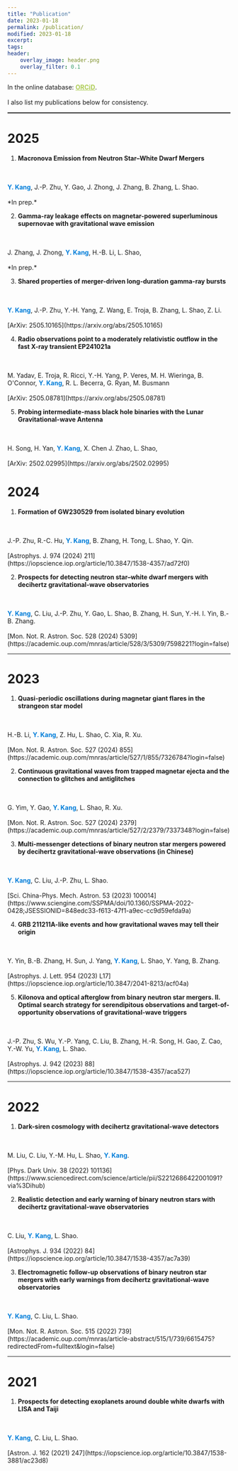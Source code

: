 ```yaml
---
title: "Publication"
date: 2023-01-18
permalink: /publication/
modified: 2023-01-18
excerpt:
tags:
header:
    overlay_image: header.png
    overlay_filter: 0.1 
---
```


<p>
In the online database:
<span class="archive__item-title">
<a href="https://orcid.org/0000-0001-7402-4927" style="color: #ADCC54;"><b>ORCiD</b></a>.
</span>
<br>
<br>
I also list my publications below for consistency.
</p>
<hr style="border:1px solid gray">

# 2025

1. **Macronova Emission from Neutron Star–White Dwarf Mergers** 
  <br>
  <br>
  <a style="color: #007DD9;"><b>Y. Kang</b></a>,
  J.-P. Zhu, 
  Y. Gao,
  J. Zhong,
  J. Zhang,
  B. Zhang,
  L. Shao.
  <br>
  <br>
  *In prep.*

2. **Gamma-ray leakage effects on magnetar-powered superluminous supernovae with gravitational wave emission** 
  <br>
  <br>
  J. Zhang,
  J. Zhong,
  <a style="color: #007DD9;"><b>Y. Kang</b></a>,
  H.-B. Li,
  L. Shao,
  <br>
  <br>
  *In prep.*

3. **Shared properties of merger-driven long-duration gamma-ray bursts** 
  <br>
  <br>
  <a style="color: #007DD9;"><b>Y. Kang</b></a>,
  J.-P. Zhu, 
  Y.-H. Yang,
  Z. Wang,
  E. Troja,
  B. Zhang,
  L. Shao,
  Z. Li.
  <br>
  <br>
  [ArXiv: 2505.10165](https://arxiv.org/abs/2505.10165)

4. **Radio observations point to a moderately relativistic outflow in the fast X-ray transient EP241021a** 
  <br>
  <br>
  M. Yadav,
  E. Troja,
  R. Ricci,
  Y.-H. Yang,
  P. Veres,
  M. H. Wieringa,
  B. O'Connor, 
  <a style="color: #007DD9;"><b>Y. Kang</b></a>,
  R. L. Becerra,
  G. Ryan,
  M. Busmann
  <br>
  <br>
  [ArXiv: 2505.08781](https://arxiv.org/abs/2505.08781)

5. **Probing intermediate-mass black hole binaries with the Lunar Gravitational-wave Antenna** 
  <br>
  <br>
  H. Song,
  H. Yan,
  <a style="color: #007DD9;"><b>Y. Kang</b></a>,
  X. Chen 
  J. Zhao,
  L. Shao,
  <br>
  <br>
  [ArXiv: 2502.02995](https://arxiv.org/abs/2502.02995)

# 2024

1. **Formation of GW230529 from isolated binary evolution** 
  <br>
  <br>
  J.-P. Zhu,
  R.-C. Hu,
  <a style="color: #007DD9;"><b>Y. Kang</b></a>,
  B. Zhang,
  H. Tong,
  L. Shao,
  Y. Qin.
  <br>
  <br>
  [Astrophys. J. 974 (2024) 211](https://iopscience.iop.org/article/10.3847/1538-4357/ad72f0)

2. **Prospects for detecting neutron star–white dwarf mergers with decihertz gravitational-wave observatories** 
  <br>
  <br>
  <a style="color: #007DD9;"><b>Y. Kang</b></a>,
  C. Liu, 
  J.-P. Zhu, 
  Y. Gao,
  L. Shao,
  B. Zhang,
  H. Sun,
  Y.-H. I. Yin,
  B.-B. Zhang.
  <br>
  <br>
  [Mon. Not. R. Astron. Soc. 528 (2024) 5309](https://academic.oup.com/mnras/article/528/3/5309/7598221?login=false)

---

# 2023
   
1. **Quasi-periodic oscillations during magnetar giant flares in the strangeon star model** 
  <br>
  <br>
   H.-B. Li, 
  <a style="color: #007DD9;"><b>Y. Kang</b></a>,
   Z. Hu,
   L. Shao,
   C. Xia,
   R. Xu.
  <br>
  <br>
  [Mon. Not. R. Astron. Soc. 527 (2024) 855](https://academic.oup.com/mnras/article/527/1/855/7326784?login=false)
   
2. **Continuous gravitational waves from trapped magnetar ejecta and the connection to glitches and antiglitches** 
  <br>
  <br>
  G. Yim,
  Y. Gao,
  <a style="color: #007DD9;"><b>Y. Kang</b></a>, 
  L. Shao,
  R. Xu.
  <br>
  <br>
  [Mon. Not. R. Astron. Soc. 527 (2024) 2379](https://academic.oup.com/mnras/article/527/2/2379/7337348?login=false)
  

3. **Multi-messenger detections of binary neutron star mergers powered by decihertz gravitational-wave observations (in Chinese)** 
  <br>
  <br>
  <a style="color: #007DD9;"><b>Y. Kang</b></a>,
  C. Liu, 
  J.-P. Zhu, 
  L. Shao.
  <br>
  <br>
  [Sci. China-Phys. Mech. Astron. 53 (2023) 100014](https://www.sciengine.com/SSPMA/doi/10.1360/SSPMA-2022-0428;JSESSIONID=848edc33-f613-47f1-a9ec-cc9d59efda9a)

4. **GRB 211211A-like events and how gravitational waves may tell their origin** 
  <br>
  <br>
  Y. Yin,
  B.-B. Zhang,
  H. Sun,
  J. Yang,
  <a style="color: #007DD9;"><b>Y. Kang</b></a>,
  L. Shao,
  Y. Yang,
  B. Zhang.
  <br>
  <br>
  [Astrophys. J. Lett. 954 (2023) L17](https://iopscience.iop.org/article/10.3847/2041-8213/acf04a)
  
5. **Kilonova and optical afterglow from binary neutron star mergers. II. Optimal search strategy for serendipitous observations and target-of-opportunity observations of gravitational-wave triggers** 
  <br>
  <br>
  J.-P. Zhu, 
  S. Wu, 
  Y.-P. Yang, 
  C. Liu, 
  B. Zhang, 
  H.-R. Song, 
  H. Gao, 
  Z. Cao, 
  Y.-W. Yu, 
  <a style="color: #007DD9;"><b>Y. Kang</b></a>, 
  L. Shao.
  <br>
  <br>
  [Astrophys. J. 942 (2023) 88](https://iopscience.iop.org/article/10.3847/1538-4357/aca527)

---

# 2022

1.  **Dark-siren cosmology with decihertz gravitational-wave detectors** 
  <br>
  <br>
  M. Liu, 
  C. Liu, 
  Y.-M. Hu, 
  L. Shao, 
  <a style="color: #007DD9;"><b>Y. Kang</b></a>.
  <br>
  <br>
  [Phys. Dark Univ. 38 (2022) 101136](https://www.sciencedirect.com/science/article/pii/S2212686422001091?via%3Dihub)

2. **Realistic detection and early warning of binary neutron stars with decihertz gravitational-wave observatories** 
  <br>
  <br>
  C. Liu,
  <a style="color: #007DD9;"><b>Y. Kang</b></a>,
  L. Shao.
  <br>
  <br>
  [Astrophys. J. 934 (2022) 84](https://iopscience.iop.org/article/10.3847/1538-4357/ac7a39)

3. **Electromagnetic follow-up observations of binary neutron star mergers with early warnings from decihertz gravitational-wave observatories** 
  <br>
  <br>
  <a style="color: #007DD9;"><b>Y. Kang</b></a>,
  C. Liu, 
  L. Shao.
  <br>
  <br>
  [Mon. Not. R. Astron. Soc. 515 (2022) 739](https://academic.oup.com/mnras/article-abstract/515/1/739/6615475?redirectedFrom=fulltext&login=false)

---

# 2021

1. **Prospects for detecting exoplanets around double white dwarfs with LISA and Taiji** 
  <br>
  <br>
  <a style="color: #007DD9;"><b>Y. Kang</b></a>,
  C. Liu, 
  L. Shao.
  <br>
  <br>
  [Astron. J. 162 (2021) 247](https://iopscience.iop.org/article/10.3847/1538-3881/ac23d8)
  


